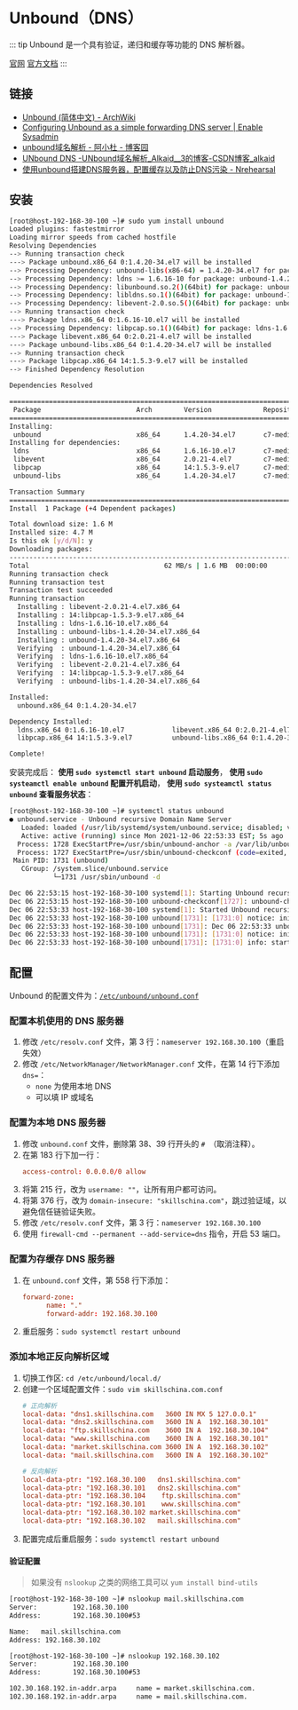 # Unbound（DNS）

::: tip
Unbound 是一个具有验证，递归和缓存等功能的 DNS 解析器。

[官网](https://nlnetlabs.nl/projects/unbound/about/)
[官方文档](https://unbound.docs.nlnetlabs.nl/en/latest/)
:::

## 链接

- [Unbound (简体中文) - ArchWiki](https://wiki.archlinux.org/title/Unbound_(简体中文))
- [Configuring Unbound as a simple forwarding DNS server | Enable Sysadmin](https://www.redhat.com/sysadmin/forwarding-dns-2)
- [unbound域名解析 - 阿小杜 - 博客园](https://www.cnblogs.com/djlsunshine/p/9783290.html)
- [UNbound DNS -UNbound域名解析_Alkaid__3的博客-CSDN博客_alkaid](https://blog.csdn.net/Alkaid__3/article/details/104836193)
- [使用unbound搭建DNS服务器，配置缓存以及防止DNS污染 - Nrehearsal](https://blog.return0.top/blog/2018/11/使用unbound搭建dns服务器配置缓存以及防止dns污染/)

## 安装

```bash {1}
[root@host-192-168-30-100 ~]# sudo yum install unbound
Loaded plugins: fastestmirror
Loading mirror speeds from cached hostfile
Resolving Dependencies
--> Running transaction check
---> Package unbound.x86_64 0:1.4.20-34.el7 will be installed
--> Processing Dependency: unbound-libs(x86-64) = 1.4.20-34.el7 for package: unbound-1.4.20-34.el7.x86_64
--> Processing Dependency: ldns >= 1.6.16-10 for package: unbound-1.4.20-34.el7.x86_64
--> Processing Dependency: libunbound.so.2()(64bit) for package: unbound-1.4.20-34.el7.x86_64
--> Processing Dependency: libldns.so.1()(64bit) for package: unbound-1.4.20-34.el7.x86_64
--> Processing Dependency: libevent-2.0.so.5()(64bit) for package: unbound-1.4.20-34.el7.x86_64
--> Running transaction check
---> Package ldns.x86_64 0:1.6.16-10.el7 will be installed
--> Processing Dependency: libpcap.so.1()(64bit) for package: ldns-1.6.16-10.el7.x86_64
---> Package libevent.x86_64 0:2.0.21-4.el7 will be installed
---> Package unbound-libs.x86_64 0:1.4.20-34.el7 will be installed
--> Running transaction check
---> Package libpcap.x86_64 14:1.5.3-9.el7 will be installed
--> Finished Dependency Resolution

Dependencies Resolved

===================================================================================
 Package                        Arch        Version             Repository    Size
===================================================================================
Installing:
 unbound                        x86_64      1.4.20-34.el7       c7-media     478 k
Installing for dependencies:
 ldns                           x86_64      1.6.16-10.el7       c7-media     476 k
 libevent                       x86_64      2.0.21-4.el7        c7-media     214 k
 libpcap                        x86_64      14:1.5.3-9.el7      c7-media     138 k
 unbound-libs                   x86_64      1.4.20-34.el7       c7-media     299 k

Transaction Summary
====================================================================================
Install  1 Package (+4 Dependent packages)

Total download size: 1.6 M
Installed size: 4.7 M
Is this ok [y/d/N]: y
Downloading packages:
------------------------------------------------------------------------------------
Total                                  62 MB/s | 1.6 MB  00:00:00     
Running transaction check
Running transaction test
Transaction test succeeded
Running transaction
  Installing : libevent-2.0.21-4.el7.x86_64                                   1/5 
  Installing : 14:libpcap-1.5.3-9.el7.x86_64                                  2/5 
  Installing : ldns-1.6.16-10.el7.x86_64                                      3/5 
  Installing : unbound-libs-1.4.20-34.el7.x86_64                              4/5 
  Installing : unbound-1.4.20-34.el7.x86_64                                   5/5 
  Verifying  : unbound-1.4.20-34.el7.x86_64                                   1/5 
  Verifying  : ldns-1.6.16-10.el7.x86_64                                      2/5 
  Verifying  : libevent-2.0.21-4.el7.x86_64                                   3/5 
  Verifying  : 14:libpcap-1.5.3-9.el7.x86_64                                  4/5 
  Verifying  : unbound-libs-1.4.20-34.el7.x86_64                              5/5 

Installed:
  unbound.x86_64 0:1.4.20-34.el7                                                                                                                                             

Dependency Installed:
  ldns.x86_64 0:1.6.16-10.el7            libevent.x86_64 0:2.0.21-4.el7
  libpcap.x86_64 14:1.5.3-9.el7          unbound-libs.x86_64 0:1.4.20-34.el7           

Complete!
```

安装完成后：
**使用 `sudo systemctl start unbound` 启动服务**，
**使用 `sudo systeamctl enable unbound` 配置开机启动**，
**使用 `sudo systeamctl status unbound` 查看服务状态**：

```bash {1}
[root@host-192-168-30-100 ~]# systemctl status unbound
● unbound.service - Unbound recursive Domain Name Server
   Loaded: loaded (/usr/lib/systemd/system/unbound.service; disabled; vendor preset: disabled)
   Active: active (running) since Mon 2021-12-06 22:53:33 EST; 5s ago
  Process: 1728 ExecStartPre=/usr/sbin/unbound-anchor -a /var/lib/unbound/root.key -c /etc/unbound/icannbundle.pem (code=exited, status=0/SUCCESS)
  Process: 1727 ExecStartPre=/usr/sbin/unbound-checkconf (code=exited, status=0/SUCCESS)
 Main PID: 1731 (unbound)
   CGroup: /system.slice/unbound.service
           └─1731 /usr/sbin/unbound -d

Dec 06 22:53:15 host-192-168-30-100 systemd[1]: Starting Unbound recursive Domain Name Server...
Dec 06 22:53:15 host-192-168-30-100 unbound-checkconf[1727]: unbound-checkconf: no errors in /etc/unbound/unbound.conf
Dec 06 22:53:33 host-192-168-30-100 systemd[1]: Started Unbound recursive Domain Name Server.
Dec 06 22:53:33 host-192-168-30-100 unbound[1731]: [1731:0] notice: init module 0: validator
Dec 06 22:53:33 host-192-168-30-100 unbound[1731]: Dec 06 22:53:33 unbound[1731:0] warning: increased limit(open files) from 1024 to 8290
Dec 06 22:53:33 host-192-168-30-100 unbound[1731]: [1731:0] notice: init module 1: iterator
Dec 06 22:53:33 host-192-168-30-100 unbound[1731]: [1731:0] info: start of service (unbound 1.4.20).
```

## 配置

Unbound 的配置文件为：[`/etc/unbound/unbound.conf`](/etc/unbound/unbound.conf)

### 配置本机使用的 DNS 服务器

1. 修改 `/etc/resolv.conf` 文件，第 3 行：`nameserver 192.168.30.100`（重启失效）
2. 修改 `/etc/NetworkManager/NetworkManager.conf` 文件，在第 14 行下添加 `dns=`：
   - `none` 为使用本地 DNS
   - 可以填 IP 或域名

### 配置为本地 DNS 服务器

1. 修改 `unbound.conf` 文件，删除第 38、39 行开头的 `# `（取消注释）。
2. 在第 183 行下加一行：
   ```conf
   access-control: 0.0.0.0/0 allow
   ```
3. 将第 215 行，改为 `username: ""`，让所有用户都可访问。
4. 将第 376 行，改为 `domain-insecure: "skillschina.com"`，跳过验证域，以避免信任链验证失败。
5. 修改 `/etc/resolv.conf` 文件，第 3 行：`nameserver 192.168.30.100`
6. 使用 `firewall-cmd --permanent --add-service=dns` 指令，开启 53 端口。


### 配置为存缓存 DNS 服务器

1. 在 `unbound.conf` 文件，第 558 行下添加：
   ```conf
   forward-zone:
         name: "."
         forward-addr: 192.168.30.100
   ```
2. 重启服务：`sudo systemctl restart unbound`

### 添加本地正反向解析区域

1. 切换工作区: `cd /etc/unbound/local.d/`
2. 创建一个区域配置文件：`sudo vim skillschina.com.conf`
   ```conf
   # 正向解析
   local-data: "dns1.skillschina.com   3600 IN MX 5 127.0.0.1"
   local-data: "dns2.skillschina.com   3600 IN A  192.168.30.101"
   local-data: "ftp.skillschina.com    3600 IN A  192.168.30.104"
   local-data: "www.skillschina.com    3600 IN A  192.168.30.101"
   local-data: "market.skillschina.com 3600 IN A  192.168.30.102"
   local-data: "mail.skillschina.com   3600 IN A  192.168.30.102"

   # 反向解析
   local-data-ptr: "192.168.30.100   dns1.skillschina.com"
   local-data-ptr: "192.168.30.101   dns2.skillschina.com"
   local-data-ptr: "192.168.30.104    ftp.skillschina.com"
   local-data-ptr: "192.168.30.101    www.skillschina.com"
   local-data-ptr: "192.168.30.102 market.skillschina.com"
   local-data-ptr: "192.168.30.102   mail.skillschina.com"
   ```
3. 配置完成后重启服务：`sudo systemctl restart unbound`

#### 验证配置

> 如果没有 `nslookup` 之类的网络工具可以 `yum install bind-utils`

```bash {1,8}
[root@host-192-168-30-100 ~]# nslookup mail.skillschina.com
Server:         192.168.30.100
Address:        192.168.30.100#53

Name:   mail.skillschina.com
Address: 192.168.30.102

[root@host-192-168-30-100 ~]# nslookup 192.168.30.102
Server:         192.168.30.100
Address:        192.168.30.100#53

102.30.168.192.in-addr.arpa     name = market.skillschina.com.
102.30.168.192.in-addr.arpa     name = mail.skillschina.com.
```

